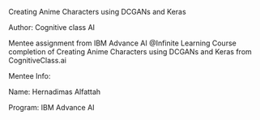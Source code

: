 Creating Anime Characters using DCGANs and Keras

Author: Cognitive class AI

Mentee assignment from IBM Advance AI @Infinite Learning Course completion of Creating Anime Characters using DCGANs and Keras from CognitiveClass.ai

Mentee Info:

Name: Hernadimas Alfattah

Program: IBM Advance AI
